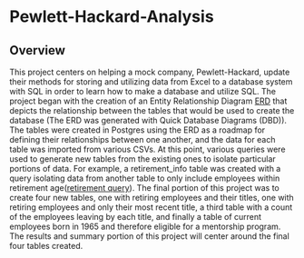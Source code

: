# Pewlett-Hackard-Analysis
## Overview
This project centers on helping a mock company, Pewlett-Hackard, update their methods for storing and utilizing data from Excel to a database system with SQL in order to learn how to make a database and utilize SQL. The project began with the creation of an Entity Relationship Diagram [ERD](https://github.com/MDaily7/Pewlett-Hackard-Analysis/blob/main/Images/EmployeeDB.png) that depicts the relationship between the tables that would be used to create the database (The ERD was generated with Quick Database Diagrams (DBD)). The tables were created in Postgres using the ERD as a roadmap for defining their relationships between one another, and the data for each table was imported from various CSVs. At this point, various queries were used to generate new tables from the existing ones to isolate particular portions of data. For example, a retirement_info table was created with a query isolating data from another table to only include employees within retirement age([retirement query](https://github.com/MDaily7/Pewlett-Hackard-Analysis/blob/main/Images/Retirement_info_query.PNG)). The final portion of this project was to create four new tables, one with retiring employees and their titles, one with retiring employees and only their most recent title, a third table with a count of the employees leaving by each title, and finally a table of current employees born in 1965 and therefore eligible for a mentorship program. The results and summary portion of this project will center around the final four tables created. 

